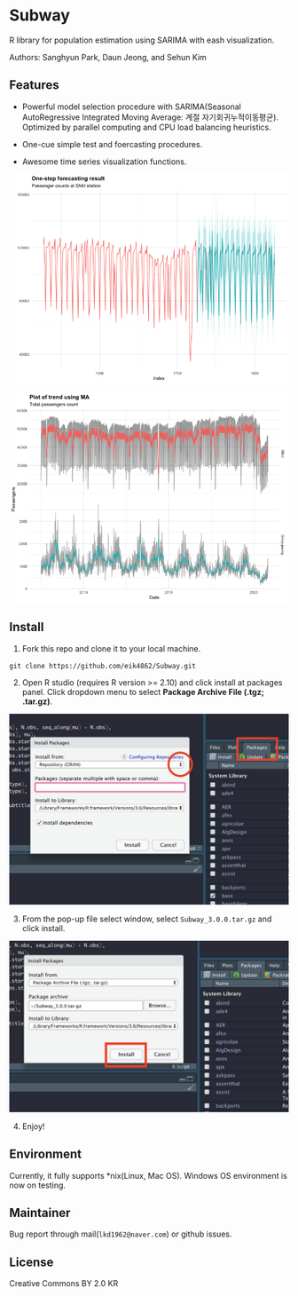 # Subway
R library for population estimation using SARIMA with eash visualization.

Authors: Sanghyun Park, Daun Jeong, and Sehun Kim

## Features

* Powerful model selection procedure with SARIMA(Seasonal AutoRegressive Integrated Moving Average: 계절 자기회귀누적이동평균). Optimized by parallel computing and CPU load balancing heuristics.

* One-cue simple test and foercasting procedures.

* Awesome time series visualization functions.

![./Forecasting.png](./Forecasting.png)

![./Trend.png](./Trend.png)

## Install
1. Fork this repo and clone it to your local machine.

```{console}
git clone https://github.com/eik4862/Subway.git
```

2. Open R studio (requires R version >= 2.10) and click install at packages panel. Click dropdown menu to select **Package Archive File (.tgz; .tar.gz)**.

![./step1.png](./step1.png)

3. From the pop-up file select window, select `Subway_3.0.0.tar.gz` and click install.

![./step2.png](./step2.png)

4. Enjoy!

## Environment
Currently, it fully supports *nix(Linux, Mac OS). Windows OS environment is now on testing.

## Maintainer
Bug report through mail(`lkd1962@naver.com`) or github issues.

## License
Creative Commons BY 2.0 KR

